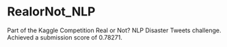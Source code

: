 # RealorNot_NLP
Part of the Kaggle Competition Real or Not? NLP Disaster Tweets challenge.
Achieved a submission score of 0.78271.
